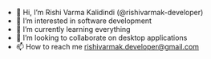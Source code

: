 - 👋 Hi, I’m Rishi Varma Kalidindi (@rishivarmak-developer)
- 👀 I’m interested in software development
- 🌱 I’m currently learning everything
- 💞️ I’m looking to collaborate on desktop applications
- 📫 How to reach me rishivarmak.developer@gmail.com

<!---
rishivarmak-developer/rishivarmak-developer is a ✨ special ✨ repository because its `README.md` (this file) appears on your GitHub profile.
You can click the Preview link to take a look at your changes.
--->
